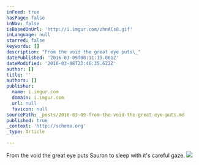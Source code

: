 ```yaml
---
inFeed: true
hasPage: false
inNav: false
isBasedOnUrl: 'http://i.imgur.com/zhnACs0.gif'
inLanguage: null
starred: false
keywords: []
description: "From the void the great eye puts\_"
datePublished: '2016-03-09T00:11:19.861Z'
dateModified: '2016-03-08T23:46:35.622Z'
author: []
title: ''
authors: []
publisher:
  name: i.imgur.com
  domain: i.imgur.com
  url: null
  favicon: null
sourcePath: _posts/2016-03-09-from-the-void-the-great-eye-puts.md
published: true
_context: 'http://schema.org'
_type: Article

---
```

From the void the great eye puts Sauron to sleep with it's careful gaze.
![](http://i.imgur.com/zhnACs0.gif)